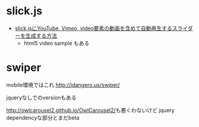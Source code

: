 
# slick.js

+ [slick.jsにYouTube, Vimeo, video要素の動画を含めて自動再生するスライダーを生成する方法](https://digipress.digi-state.com/tech/how-to-include-youtube-vimeo-video-with-autoplay-slick-js/)
  + html5 video sample もある

# swiper
mobile環境ではこれ
<http://idangero.us/swiper/>

jqueryなしでのversionもある


<http://owlcarousel2.github.io/OwlCarousel2/>も悪くわないけど
jquery dependencyな部分とまだbeta
